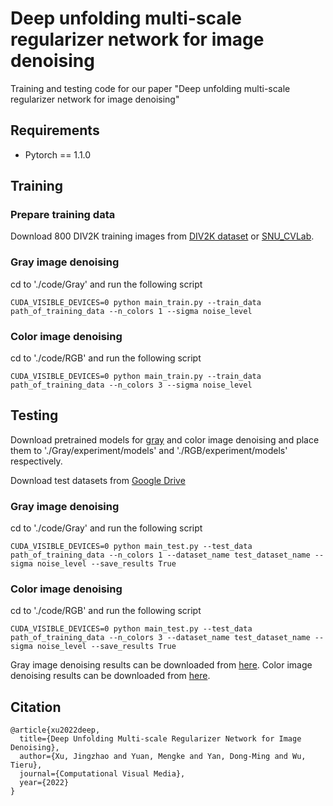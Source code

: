# Deep unfolding multi-scale regularizer network for image denoising

Training and testing code for our paper "Deep unfolding multi-scale regularizer network for image denoising"

## Requirements

- Pytorch == 1.1.0

## Training

### Prepare training data

Download 800 DIV2K training images from [DIV2K dataset](https://data.vision.ee.ethz.ch/cvl/DIV2K/) or [SNU_CVLab](https://cv.snu.ac.kr/research/EDSR/DIV2K.tar).

### Gray image denoising

cd to './code/Gray' and run the following script

```
CUDA_VISIBLE_DEVICES=0 python main_train.py --train_data path_of_training_data --n_colors 1 --sigma noise_level
```

### Color image denoising

cd to './code/RGB' and run the following script

```
CUDA_VISIBLE_DEVICES=0 python main_train.py --train_data path_of_training_data --n_colors 3 --sigma noise_level
```

## Testing

Download pretrained models for [gray](https://drive.google.com/file/d/1w6985fnUasKoEOEyBvv64gFGXHZnyK3J/view?usp=sharing) and color image denoising and place them to './Gray/experiment/models' and './RGB/experiment/models' respectively.

Download test datasets from [Google Drive](https://drive.google.com/file/d/1BIuUOUUOjjlihkV-Bcpu41a-42X-_DnR/view?usp=sharing)

### Gray image denoising

cd to './code/Gray' and run the following script

```
CUDA_VISIBLE_DEVICES=0 python main_test.py --test_data path_of_training_data --n_colors 1 --dataset_name test_dataset_name --sigma noise_level --save_results True
```

### Color image denoising

cd to './code/RGB' and run the following script

```
CUDA_VISIBLE_DEVICES=0 python main_test.py --test_data path_of_training_data --n_colors 3 --dataset_name test_dataset_name --sigma noise_level --save_results True
```

Gray image denoising results can be downloaded from [here](https://drive.google.com/file/d/1vLvY8iuDB2VtD5mfpgO2-R0KSW-yXrFy/view?usp=sharing).
Color image denoising results can be downloaded from [here](https://drive.google.com/file/d/1nY0DcXSxy2AGY2BqGJk-aLdB8xmAJ4q4/view?usp=sharing).


## Citation
```
@article{xu2022deep,
  title={Deep Unfolding Multi-scale Regularizer Network for Image Denoising},
  author={Xu, Jingzhao and Yuan, Mengke and Yan, Dong-Ming and Wu, Tieru},
  journal={Computational Visual Media},
  year={2022}
}
```